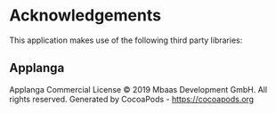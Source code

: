 # Acknowledgements
This application makes use of the following third party libraries:

## Applanga

Applanga Commercial License © 2019 Mbaas Development GmbH. All rights reserved.
Generated by CocoaPods - https://cocoapods.org
